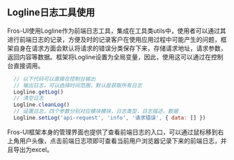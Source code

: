 ## Logline日志工具使用

Fros-UI使用Logline作为前端日志工具，集成在工具类utils中，使用者可以通过其进行前端日志的记录，方便及时的记录客户在使用应用过程中可能产生的问题，框架自身在请求方面会默认将请求的错误分类保存下来，存储请求地址，请求参数，返回内容等数据。框架将Logline设置为全局变量，因此，使用这可以通过在控制台直接调用。

```javascript
  // 以下代码可以直接在控制台输出
  // 输出日志，可以选择时间范围，默认是获取所有日志
  Logline.getLog()
  // 清空日志
  Logline.cleanLog()
  // 设置日志，四个参数分别对应模块模块，日志类型，日志描述，数据
  Logline.setLog('api-request', 'info', '请求错误', { data: [] })
```

Fros-UI框架本身的管理界面也提供了查看前端日志的入口，可以通过鼠标移到右上角用户头像，点击前端日志项即可查看当前用户浏览器记录下来的前端日志，并且导出为excel。
